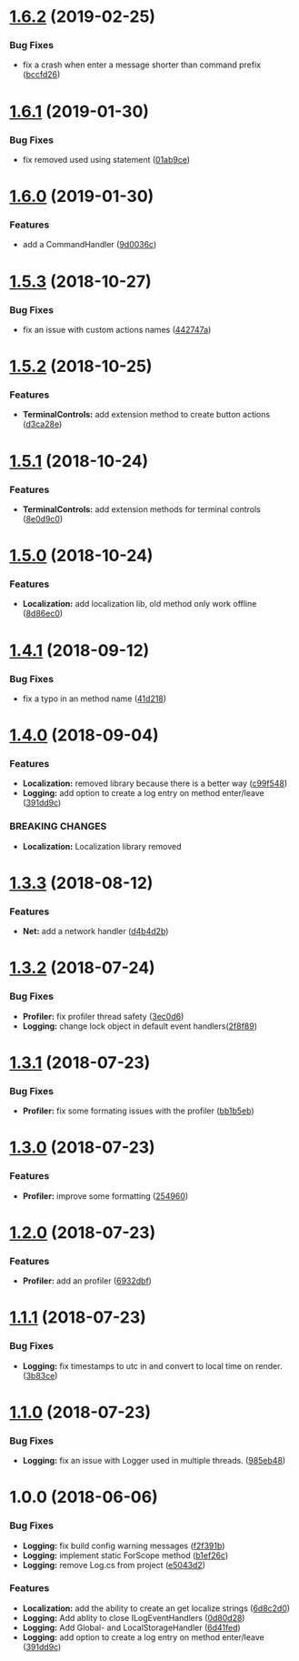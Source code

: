 # [1.6.2](https://github.com/SiskSjet/SE_Mod_Utils/compare/v1.6.1...v1.6.2) (2019-02-25)


### Bug Fixes

* fix a crash when enter a message shorter than command prefix ([bccfd26](https://github.com/SiskSjet/SE_Mod_Utils/commit/bccfd26))



# [1.6.1](https://github.com/SiskSjet/SE_Mod_Utils/compare/v1.6.0...v1.6.1) (2019-01-30)


### Bug Fixes

* fix removed used using statement ([01ab9ce](https://github.com/SiskSjet/SE_Mod_Utils/commit/01ab9ce))



# [1.6.0](https://github.com/SiskSjet/SE_Mod_Utils/compare/v1.5.3...v1.6.0) (2019-01-30)


### Features

* add a CommandHandler ([9d0036c](https://github.com/SiskSjet/SE_Mod_Utils/commit/9d0036c))



<a name="1.5.3"></a>
# [1.5.3](https://github.com/SiskSjet/SE_Mod_Utils/compare/v1.5.2...v1.5.3) (2018-10-27)


### Bug Fixes

* fix an issue with custom actions names ([442747a](https://github.com/SiskSjet/SE_Mod_Utils/commit/442747a))



<a name="1.5.2"></a>
# [1.5.2](https://github.com/SiskSjet/SE_Mod_Utils/compare/v1.5.1...v1.5.2) (2018-10-25)


### Features

* **TerminalControls:** add extension method to create button actions ([d3ca28e](https://github.com/SiskSjet/SE_Mod_Utils/commit/d3ca28e))



<a name="1.5.1"></a>
# [1.5.1](https://github.com/SiskSjet/SE_Mod_Utils/compare/v1.4.0...v1.5.1) (2018-10-24)


### Features

* **TerminalControls:** add extension methods for terminal controls ([8e0d9c0](https://github.com/SiskSjet/SE_Mod_Utils/commit/8e0d9c0))



<a name="1.5.0"></a>
# [1.5.0](https://github.com/SiskSjet/SE_Mod_Utils/compare/v1.4.0...v1.5.0) (2018-10-24)


### Features

* **Localization:** add localization lib, old method only work offline ([8d86ec0](https://github.com/SiskSjet/SE_Mod_Utils/commit/8d86ec0))



<a name="1.4.1"></a>
# [1.4.1](https://github.com/SiskSjet/SE_Mod_Utils/compare/v1.4.0...v1.4.1) (2018-09-12)


### Bug Fixes

* fix a typo in an method name ([41d218](https://github.com/SiskSjet/SE_Mod_Utils/commit/41d218))



<a name="1.4.0"></a>
# [1.4.0](https://github.com/SiskSjet/SE_Mod_Utils/compare/v1.3.3...v1.4.0) (2018-09-04)


### Features

* **Localization:** removed library because there is a better way ([c99f548](https://github.com/SiskSjet/SE_Mod_Utils/commit/c99f548))
* **Logging:** add option to create a log entry on method enter/leave ([391dd9c](https://github.com/SiskSjet/SE_Mod_Utils/commit/391dd9c))


### BREAKING CHANGES

* **Localization:** Localization library removed



<a name="1.3.3"></a>
# [1.3.3](https://github.com/SiskSjet/SE_Mod_Utils/compare/v1.3.2...v1.3.3) (2018-08-12)


### Features

* **Net:** add a network handler ([d4b4d2b](https://github.com/SiskSjet/SE_Mod_Utils/commit/d4b4d2b))



<a name="1.3.2"></a>
# [1.3.2](https://github.com/SiskSjet/SE_Mod_Utils/compare/v1.3.1...v1.3.2) (2018-07-24)

### Bug Fixes

* **Profiler:** fix profiler thread safety ([3ec0d6](https://github.com/SiskSjet/SE_Mod_Utils/commit/3ec0d6))
* **Logging:** change lock object in default event handlers([2f8f89](https://github.com/SiskSjet/SE_Mod_Utils/commit/2f8f89))



<a name="1.3.1"></a>
# [1.3.1](https://github.com/SiskSjet/SE_Mod_Utils/compare/v1.3.0...v1.3.1) (2018-07-23)

### Bug Fixes

* **Profiler:** fix some formating issues with the profiler ([bb1b5eb](https://github.com/SiskSjet/SE_Mod_Utils/commit/bb1b5eb))



<a name="1.3.0"></a>
# [1.3.0](https://github.com/SiskSjet/SE_Mod_Utils/compare/v1.2.2...v1.3.0) (2018-07-23)

### Features

* **Profiler:** improve some formatting ([254960](https://github.com/SiskSjet/SE_Mod_Utils/commit/254960))



<a name="1.2.0"></a>
# [1.2.0](https://github.com/SiskSjet/SE_Mod_Utils/compare/v1.1.1...v1.2.0) (2018-07-23)

### Features

* **Profiler:** add an profiler ([6932dbf](https://github.com/SiskSjet/SE_Mod_Utils/commit/6932dbf))



<a name="1.1.1"></a>
# [1.1.1](https://github.com/SiskSjet/SE_Mod_Utils/compare/v1.1.0...v1.1.1) (2018-07-23)

### Bug Fixes

* **Logging:** fix timestamps to utc in and convert to local time on render. ([3b83ce](https://github.com/SiskSjet/SE_Mod_Utils/commit/3b83ce))



<a name="1.1.0"></a>
# [1.1.0](https://github.com/SiskSjet/SE_Mod_Utils/compare/v1.0.0...v1.1.0) (2018-07-23)

### Bug Fixes

* **Logging:** fix an issue with Logger used in multiple threads. ([985eb48](https://github.com/SiskSjet/SE_Mod_Utils/commit/985eb48))



<a name="1.0.0"></a>
# 1.0.0 (2018-06-06)

### Bug Fixes

* **Logging:** fix build config warning messages ([f2f391b](https://github.com/SiskSjet/SE_Mod_Utils/commit/f2f391b))
* **Logging:** implement static ForScope<TScope> method ([b1ef26c](https://github.com/SiskSjet/SE_Mod_Utils/commit/b1ef26c))
* **Logging:** remove Log.cs from project ([e5043d2](https://github.com/SiskSjet/SE_Mod_Utils/commit/e5043d2))


### Features

* **Localization:** add the ability to create an get localize strings ([6d8c2d0](https://github.com/SiskSjet/SE_Mod_Utils/commit/6d8c2d0))
* **Logging:** Add ablity to close ILogEventHandlers ([0d80d28](https://github.com/SiskSjet/SE_Mod_Utils/commit/0d80d28))
* **Logging:** Add Global- and LocalStorageHandler ([6d41fed](https://github.com/SiskSjet/SE_Mod_Utils/commit/6d41fed))
* **Logging:** add option to create a log entry on method enter/leave ([391dd9c](https://github.com/SiskSjet/SE_Mod_Utils/commit/391dd9c))


